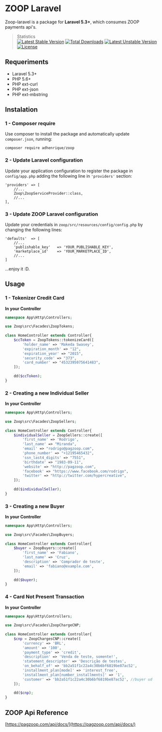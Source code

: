 # ZOOP Laravel

Zoop-laravel is a package for **Laravel 5.3+**, which consumes ZOOP payments api's.
> Statistics  
[![Latest Stable Version](https://poser.pugx.org/adhenrique/zoop/version)](https://packagist.org/packages/adhenrique/zoop)
[![Total Downloads](https://poser.pugx.org/adhenrique/zoop/downloads)](https://packagist.org/packages/adhenrique/zoop)
[![Latest Unstable Version](https://poser.pugx.org/adhenrique/zoop/v/unstable)](//packagist.org/packages/adhenrique/zoop)
[![License](https://poser.pugx.org/adhenrique/zoop/license)](https://packagist.org/packages/adhenrique/zoop)

## Requeriments

* Laravel 5.3+
* PHP 5.6+
* PHP ext-curl
* PHP ext-json
* PHP ext-mbstring


## Instalation
### 1 - Composer require
Use composer to install the package and automatically update `composer.json`, running:

~~~
composer require adhenrique/zoop
~~~

### 2 - Update Laravel configuration
Update your application configuration to register the package in `config/app.php` adding the following line in `'providers'` section:

~~~
'providers' => [
    //...
    Zoop\ZoopServiceProvider::class,
    //...
],
~~~

### 3 - Update ZOOP Laravel configuration
Update your credentials in `zoop/src/resources/config/config.php` by changing the following lines:

~~~
'defaults'  => [
    //...
    'publishable_key'   => 'YOUR_PUBLISHABLE_KEY',
    'marketplace_id'    => 'YOUR_MARKETPLACE_ID',
    //...
]
~~~

...enjoy it :D.

## Usage
### 1 - Tokenizer Credit Card
**In your Controller**
```php
namespace App\Http\Controllers;
 
use Zoop\src\Facades\ZoopTokens;
 
class HomeController extends Controller{
    $ccToken = ZoopTokens::tokenizeCard([
        'holder_name' => 'Makeda Swasey',
        'expiration_month' => "12",
        'expiration_year' => "2015",
        'security_code' => "373",
        'card_number' => "4532395075641483",
    ]);
    
    dd($ccToken);
}
```

### 2 - Creating a new Individual Seller
**In your Controller**
```php
namespace App\Http\Controllers;
 
use Zoop\src\Facades\ZoopSellers;
 
class HomeController extends Controller{
    $individualSeller = ZoopSellers::create([
        'first_name' => 'Rodrigo',
        'last_name' => "Miranda",
        'email' => "rodrigo@pagzoop.com",
        'phone_number' => "+12195465432",
        'ssn_last4_digits' => "7551",
        'birthdate' => "1983-09-11",
        'website' => "http://pagzoop.com",
        'facebook' => "https://www.facebook.com/rodrigo",
        'twitter' => "http://twitter.com/hypercreative",
    ]);
    
    dd($individualSeller);
}
```

### 3 - Creating a new Buyer
**In your Controller**
```php
namespace App\Http\Controllers;
 
use Zoop\src\Facades\ZoopBuyers;
 
class HomeController extends Controller{
    $buyer = ZoopBuyers::create([
        'first_name' => 'Fabiano',
        'last_name' => 'Cruz',
        'description' => 'Comprador de teste',
        'email' => 'fabiano@example.com',
    ]);
    
    dd($buyer);
}
```

### 4 - Card Not Present Transaction
**In your Controller**
```php
namespace App\Http\Controllers;
 
use Zoop\src\Facades\ZoopChargeCNP;
 
class HomeController extends Controller{
    $cnp = ZoopChargesCNP::create([
        'currency' => 'BRL',
        'amount' => '100',
        'payment_type' => 'credit',
        'description' => 'Venda de teste, somente!',
        'statement_descriptor' => 'Descrição de testes',
        'on_behalf_of' => 'bb2a51f1c22a4c30b6bf6819be87ac52',
        'installment_plan[mode]' => 'interest_free',
        'installment_plan[number_installments]' => '1',
        'customer' => 'bb2a51f1c22a4c30b6bf6819be87ac52', //buyer ud
    ]);
    
    dd($cnp);
}
```

## ZOOP Api Reference

[https://pagzoop.com/api/docs/](https://pagzoop.com/api/docs/)